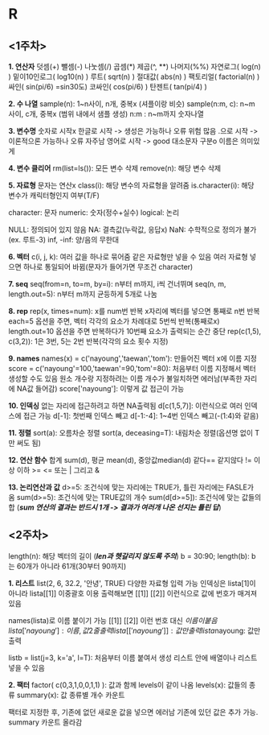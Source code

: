 # R

## **<1주차>**
**1. 연산자**
덧셈(+) 뺄셈(-) 나눗셈(/) 곱셈(*)
제곱(^, **) 나머지(%%)
자연로그( log(n) ) 밑이10인로그( log10(n) )
루트( sqrt(n) )
절대값( abs(n) )
팩토리얼( factorial(n) )
싸인( sin(pi/6) =sin30도) 코싸인( cos(pi/6) ) 탄젠트( tan(pi/4) )

**2. 수 나열**
sample(n): 1~n사이, n개, 중복x (셔플이랑 비슷)
sample(n:m, c): n~m사이, c개, 중복x (범위 내에서 샘플 생성)
n:m : n~m까지 숫자나열

**3. 변수명**
숫자로 시작x
한글로 시작 -> 생성은 가능하나 오류 위험 많음
.으로 시작 -> 이론적으론 가능하나 오류 자주남
영어로 시작 -> good
대소문자 구분o
이름은 의미있게

**4. 변수 클리어**
rm(list=ls()): 모든 변수 삭제
remove(n): 해당 변수 삭제

**5. 자료형**
문자는 연산x
class(i): 해당 변수의 자료형을 알려줌
is.character(i): 해당 변수가 캐릭터형인지 여부(T/F)

character: 문자
numeric: 숫자(정수+실수)
logical: 논리

NULL: 정의되어 있지 않음
NA: 결측값(누락값, 응답x)
NaN: 수학적으로 정의가 불가 (ex. 루트-3)
inf, -inf: 양/음의 무한대

**6. 벡터**
c(i, j, k): 여러 값을 하나로 묶어줌
같은 자료형만 넣을 수 있음
여러 자료형 넣으면 하나로 통일되어 바뀜(문자가 들어가면 무조건  character)

**7. seq**
seq(from=n, to=m, by=i): n부터 m까지, i씩 건너뛰며
seq(n, m, length.out=5): n부터 m까지 균등하게 5개로 나눔

**8. rep**
rep(x, times=num): x를 num번 반복
x자리에 벡터를 넣으면 통째로 n번 반복
each=5 옵션을 주면, 벡터 각각의 요소가 차례대로 5번씩 반복(통째로x)
length.out=10 옵션을 주면 반복하다가 10번째 요소가 출력되는 순간 중단
rep(c(1,5), c(3,2)): 1은 3번, 5는 2번 반복(각각의 요소 횟수 지정)

**9. names**
names(x) = c('nayoung','taewan','tom'): 만들어진 벡터 x에 이름 지정
score = c('nayoung'=100,'taewan'=90,'tom'=80): 처음부터 이름 지정해서 벡터 생성할 수도 있음
원소 개수랑 지정하려는 이름 개수가 불일치하면 에러남(부족한 자리에 NA값 들어감)
score['nayoung']: 이렇게 값 접근이 가능

**10. 인덱싱**
없는 자리에 접근하려고 하면 NA출력됨
d[c(1,5,7)]: 이런식으로 여러 인덱스에 접근 가능
d[-1]: 첫번째 인덱스 빼고
d[-1:-4]: 1~4번 인덱스 빼고(-(1:4)와 같음)

**11. 정렬**
sort(a): 오름차순 정렬
sort(a, deceasing=T): 내림차순 정렬(옵션명 없이 T만 써도 됨)

**12. 연산 함수**
합계 sum(d), 평균 mean(d), 중앙값median(d)
같다== 같지않다 !=
이상 이하 >= <=
또는 | 그리고 &

**13. 논리연산과 값**
d>=5: 조건식에 맞는 자리에는 TRUE가, 틀린 자리에는 FASLE가 옴
sum(d>=5): 조건식에 맞는 TRUE값의 개수
sum(d[d>=5]): 조건식에 맞는 값들의 합
(***sum 연산의 결과는 반드시 1개 -> 결과가 여러개 나온 선지는 틀린 답***)

## **<2주차>**
length(n): 해당 벡터의 길이 (***len과 헷갈리지 않도록 주의***)
b = 30:90; length(b): b는 60개가 아니라 61개(30부터 90까지)

**1. 리스트**
list(2, 6, 32.2, '안녕', TRUE)
다양한 자료형 입력 가능
인덱싱은 lista[1]이 아니라 lista[[1]] 이중괄호 이용
출력해보면 [[1]] [[2]] 이런식으로 값에 번호가 매겨져 있음

names(lista)로 이름 붙이기 가능
[[1]] [[2]] 이런 번호 대신 $이름이 붙음
lista['nayoung']: 이름, 값 2줄 출력
lista[['nayoung']]: 값만 출력
lista$nayoung: 값만 출력

listb = list(j=3, k='a', l=T): 처음부터 이름 붙여서 생성
리스트 안에 배열이나 리스트 넣을 수 있음

**2. 팩터**
factor( c(0,3,1,0,0,1,1) ): 값과 함께 levels이 같이 나옴
levels(x): 값들의 종류
summary(x): 값 종류별 개수 카운트

팩터로 지정한 후, 기존에 없던 새로운 값을 넣으면 에러남
기존에 있던 값은 추가 가능. summary 카운트 올라감
